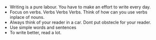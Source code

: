 

- Writing is a pure labour. You have to make an effort to write every day.
- Focus on verbs. Verbs Verbs Verbs. Think of how can you use verbs inplace of nouns. 
- Always think of your reader in a car. Dont put obstecle for your reader. 
- Use simple words and sentences  
- To write better, read a lot. 



